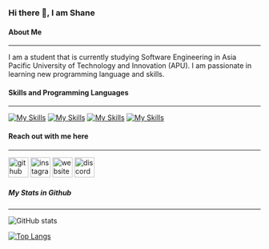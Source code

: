 ### Hi there 👋, I am Shane
#### About Me
___
I am a student that is currently studying Software Engineering in Asia Pacific University of Technology and Innovation (APU).
I am passionate in learning new programming language and skills.

#### Skills and Programming Languages
___
[![My Skills](https://skillicons.dev/icons?i=java&theme=light)](https://www.java.com/en/)
[![My Skills](https://skillicons.dev/icons?i=php&theme=light)](https://www.php.net)
[![My Skills](https://skillicons.dev/icons?i=html&theme=light)](https://developer.mozilla.org/en-US/docs/Web/HTML)
[![My Skills](https://skillicons.dev/icons?i=py&theme=light)](https://www.python.org)

#### Reach out with me here
___
[<img src='https://skillicons.dev/icons?i=github&theme=light' alt='github' height='40'>](https://github.com/Shaneloong)  [<img src='https://skillicons.dev/icons?i=instagram&theme=light' alt='instagram' height='40'>](https://www.instagram.com/shane_loong/)  [<img src='https://skillicons.dev/icons?i=gcp&theme=light' alt='website' height='40'>](shane-keeper.heroku-app.com)  [<img src='https://skillicons.dev/icons?i=discord&theme=light' alt='discord' height='40'>](https://discordapp.com/users/689856418362425426/) 

##### My Stats in Github
___
![GitHub stats](https://github-readme-stats.vercel.app/api?username=Shaneloong&show_icons=true&count_private=true)

[![Top Langs](https://github-readme-stats.vercel.app/api/top-langs/?username=Shaneloong)](https://github.com/anuraghazra/github-readme-stats)
